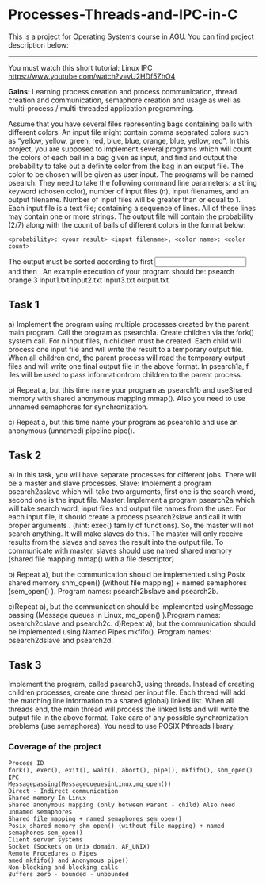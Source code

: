 # Processes-Threads-and-IPC-in-C

This is a project for Operating Systems course in AGU. You can find project description below:

---

You must watch this short tutorial: Linux IPC
https://www.youtube.com/watch?v=vU2HDf5ZhO4

**Gains:** Learning process creation and process communication, thread creation and communication, semaphore creation and usage as well as multi-process / multi-threaded application programming.

Assume that you have several files representing bags containing balls with different colors. An input file might contain comma separated colors such as “yellow, yellow, green, red, blue, blue, orange, blue, yellow, red”. In this project, you are supposed to implement several programs which will count the colors of each ball in a bag given as input, and find and output the probability to take out a definite color from the bag in an output file. The color to be chosen will be given as user input. The programs will be named psearch. They need to take the following command line parameters: a string keyword (chosen color), number of input files (n), input filenames, and an output filename. Number of input files will be greater than or equal to 1. Each input file is a text file; containing a sequence of lines. All of these lines may contain one or more strings. The output file will contain the probability (2/7) along with the count of balls of different colors in the format below:
```
<probability>: <your result> <input filename>, <color name>: <color count>
```
The output must be sorted according to first <input filename> and then <color name>. An example execution of your program should be: psearch orange 3 input1.txt input2.txt input3.txt output.txt

## Task 1

a) Implement the program using ​multiple processes created by the parent ​main program. Call the program as psearch1a. Create children via the fork() system call. For n input files, n children must be created. Each child will process one input file and will write the result to a temporary output file. When all children end, the parent process will read the temporary output files and will write one final output file in the above format.
In psearch1a, f​iles will be used to pass information​from children to the parent process.
      
b) Repeat a, but this time name your program as psearch1b and use ​Shared memory with shared anonymous mapping mmap().​ Also you need to use unnamed semaphores for synchronization.

c) Repeat a, but this time name your program as psearch1c and use an ​anonymous (unnamed) pipeline pipe().​

## Task 2

a) In this task, you will have separate processes for different jobs. There will be ​a master and slave processes.​
Slave: Implement a program psearch2aslave which will take two arguments, first one is the search word, second one is the input file.
Master: Implement a program psearch2a which will take search word, input files and output file names from the user. For each input file, it should create a process psearch2slave and call it with proper arguments . (hint: exec() family of functions). So, the master will not search anything. It will make slaves do this. The master will only receive results from the slaves and saves the result into the output file.
To communicate with master, slaves should use ​named shared memory (shared file mapping mmap() with a file descriptor)

b) Repeat a), but the communication should be implemented using ​Posix shared memory shm_open() (without file mapping) + named semaphores (sem_open() ).​ Program names: psearch2bslave and psearch2b.

c)​Repeat a), but the communication should be implemented using ​Message passing (Message queues in Linux, mq_open() ).​Program names: psearch2cslave and psearch2c. d)​Repeat a), but the communication should be implemented using ​Named Pipes mkfifo().​ Program names: psearch2dslave and psearch2d.

## Task 3

Implement the program, called psearch3, ​using threads.​ Instead of creating children processes, create one thread per input file. Each thread will add the matching line information to a ​shared (global) linked list.​ When all threads end, the main thread will process the linked lists and will write the output file in the above format. Take care of any possible synchronization problems (use semaphores). You need to use POSIX Pthreads library.

### Coverage of the project
```
Process ID
fork(), exec(), exit(), wait(), abort(), pipe(), mkfifo(), shm_open()
IPC
Messagepassing(​MessagequeuesinLinux,mq_open())​
Direct - Indirect communication
Shared memory In Linux
Shared anonymous mapping (only between Parent - child) Also need unnamed semaphores
Shared file mapping + named semaphores sem_open()
Posix shared memory shm_open() (without file mapping) + named semaphores sem_open()
Client server systems
Socket (Sockets on Unix domain, AF_UNIX)
Remote Procedures ○ Pipes
amed mkfifo() and Anonymous pipe() 
Non-blocking and ​blocking calls
Buffers zero - bounded - unbounded
```
